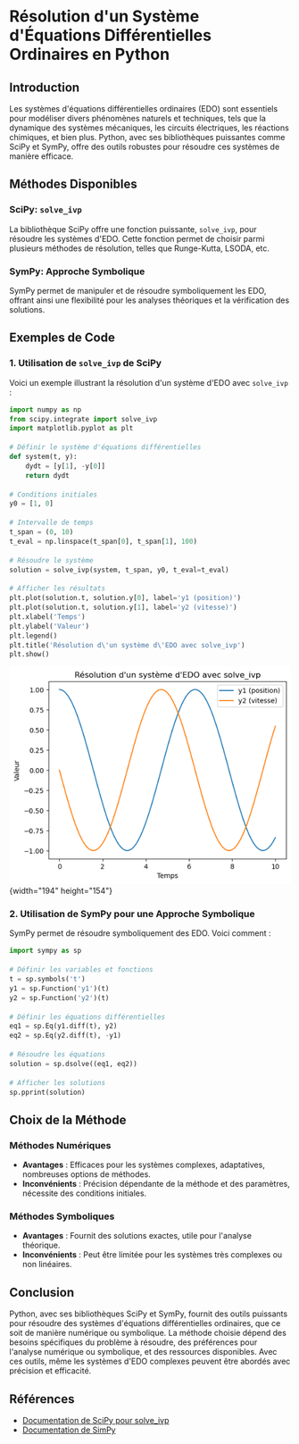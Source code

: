 # Résolution d'un Système d'Équations Différentielles Ordinaires en Python

## Introduction

Les systèmes d'équations différentielles ordinaires (EDO) sont essentiels pour modéliser divers phénomènes naturels et techniques, tels que la dynamique des systèmes mécaniques, les circuits électriques, les réactions chimiques, et bien plus. Python, avec ses bibliothèques puissantes comme SciPy et SymPy, offre des outils robustes pour résoudre ces systèmes de manière efficace.

## Méthodes Disponibles

### SciPy: `solve_ivp`

La bibliothèque SciPy offre une fonction puissante, `solve_ivp`, pour résoudre les systèmes d'EDO. Cette fonction permet de choisir parmi plusieurs méthodes de résolution, telles que Runge-Kutta, LSODA, etc.

### SymPy: Approche Symbolique

SymPy permet de manipuler et de résoudre symboliquement les EDO, offrant ainsi une flexibilité pour les analyses théoriques et la vérification des solutions.

## Exemples de Code

### 1. Utilisation de `solve_ivp` de SciPy

Voici un exemple illustrant la résolution d'un système d'EDO avec `solve_ivp` :

```python
import numpy as np
from scipy.integrate import solve_ivp
import matplotlib.pyplot as plt

# Définir le système d'équations différentielles
def system(t, y):
    dydt = [y[1], -y[0]]
    return dydt

# Conditions initiales
y0 = [1, 0]

# Intervalle de temps
t_span = (0, 10)
t_eval = np.linspace(t_span[0], t_span[1], 100)

# Résoudre le système
solution = solve_ivp(system, t_span, y0, t_eval=t_eval)

# Afficher les résultats
plt.plot(solution.t, solution.y[0], label='y1 (position)')
plt.plot(solution.t, solution.y[1], label='y2 (vitesse)')
plt.xlabel('Temps')
plt.ylabel('Valeur')
plt.legend()
plt.title('Résolution d\'un système d\'EDO avec solve_ivp')
plt.show()
```

  ![image.png](image/ODE_solved.png){width="194" height="154"}

### 2. Utilisation de SymPy pour une Approche Symbolique

SymPy permet de résoudre symboliquement des EDO. Voici comment :

```python
import sympy as sp

# Définir les variables et fonctions
t = sp.symbols('t')
y1 = sp.Function('y1')(t)
y2 = sp.Function('y2')(t)

# Définir les équations différentielles
eq1 = sp.Eq(y1.diff(t), y2)
eq2 = sp.Eq(y2.diff(t), -y1)

# Résoudre les équations
solution = sp.dsolve((eq1, eq2))

# Afficher les solutions
sp.pprint(solution)
```

## Choix de la Méthode

### Méthodes Numériques

- **Avantages** : Efficaces pour les systèmes complexes, adaptatives, nombreuses options de méthodes.
- **Inconvénients** : Précision dépendante de la méthode et des paramètres, nécessite des conditions initiales.

### Méthodes Symboliques

- **Avantages** : Fournit des solutions exactes, utile pour l'analyse théorique.
- **Inconvénients** : Peut être limitée pour les systèmes très complexes ou non linéaires.

## Conclusion

Python, avec ses bibliothèques SciPy et SymPy, fournit des outils puissants pour résoudre des systèmes d'équations différentielles ordinaires, que ce soit de manière numérique ou symbolique. La méthode choisie dépend des besoins spécifiques du problème à résoudre, des préférences pour l'analyse numérique ou symbolique, et des ressources disponibles. Avec ces outils, même les systèmes d'EDO complexes peuvent être abordés avec précision et efficacité.

## Références

- [Documentation de SciPy pour solve_ivp](https://docs.scipy.org/doc/scipy/reference/generated/scipy.integrate.solve_ivp.html#scipy.integrate.solve_ivp)
- [Documentation de SimPy](https://simpy.readthedocs.io/en/latest/)
